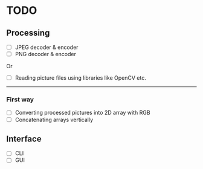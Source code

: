 # TODO

## Processing

- [ ] JPEG decoder & encoder
- [ ] PNG decoder & encoder

Or

- [ ] Reading picture files using libraries like OpenCV etc.

___

### First way

- [ ] Converting processed pictures into 2D array with RGB
- [ ] Concatenating arrays vertically

## Interface

- [ ] CLI
- [ ] GUI
